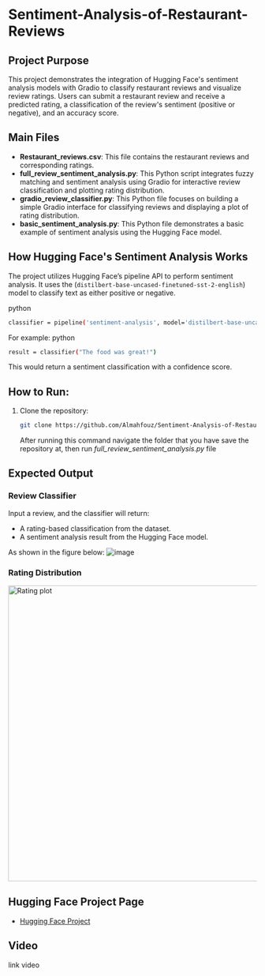 # Sentiment-Analysis-of-Restaurant-Reviews



## Project Purpose
This project demonstrates the integration of Hugging Face's sentiment analysis models with Gradio to classify restaurant reviews and visualize review ratings. Users can submit a restaurant review and receive a predicted rating, a classification of the review's sentiment (positive or negative), and an accuracy score.

## Main Files
- **Restaurant_reviews.csv**: This file contains the restaurant reviews and corresponding ratings.
- **full_review_sentiment_analysis.py**: This Python script integrates fuzzy matching and sentiment analysis using Gradio for interactive review classification and plotting rating distribution.
- **gradio_review_classifier.py**: This Python file focuses on building a simple Gradio interface for classifying reviews and displaying a plot of rating distribution.
- **basic_sentiment_analysis.py**: This Python file demonstrates a basic example of sentiment analysis using the Hugging Face model.

## How Hugging Face's Sentiment Analysis Works
The project utilizes Hugging Face’s pipeline API to perform sentiment analysis. It uses the (`distilbert-base-uncased-finetuned-sst-2-english`) model to classify text as either positive or negative.

python
```bash
classifier = pipeline('sentiment-analysis', model='distilbert-base-uncased-finetuned-sst-2-english')
```

For example:
python
```bash
result = classifier("The food was great!")
```

This would return a sentiment classification with a confidence score.

## How to Run:
1. Clone the repository:
   ```bash
   git clone https://github.com/Almahfouz/Sentiment-Analysis-of-Restaurant-Reviews
   ```
   After running this command navigate the folder that you have save the repository at, then run *full_review_sentiment_analysis.py* file

## Expected Output

### Review Classifier
Input a review, and the classifier will return:
- A rating-based classification from the dataset.
- A sentiment analysis result from the Hugging Face model.
  
As shown in the figure below:
![image](https://github.com/user-attachments/assets/44eee318-99a2-4a6f-8406-3d2d7a2d0e95)


### Rating Distribution
<img src= "https://github.com/user-attachments/assets/14aaf0ac-2ec3-438a-9a98-1bd9d5ab9960" alt="Rating plot" width="600"/>

## Hugging Face Project Page

- [Hugging Face Project](https://huggingface.co/spaces/Almahfouz/Sentiment-Analysis-of-Restaurant-Reviews-Using-Hugging-Face-and-Gradio)

## Video 
link video
